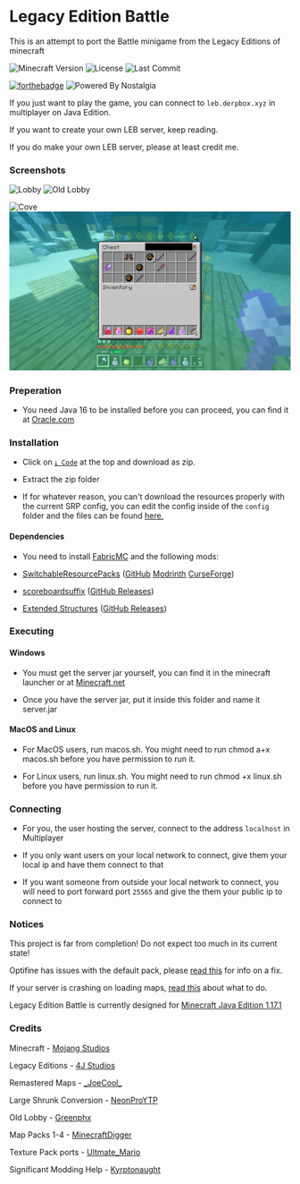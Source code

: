 # Legacy Edition Battle

This is an attempt to port the Battle minigame from the Legacy Editions of minecraft

![Minecraft Version](https://img.shields.io/badge/Minecraft-1.17.1-80ba42?style=for-the-badge) ![License](https://img.shields.io/github/license/DBTDerpbox/legacy-edition-battle?style=for-the-badge) ![Last Commit](https://img.shields.io/github/last-commit/dbtderpbox/legacy-edition-battle?style=for-the-badge)

[![forthebadge](https://forthebadge.com/images/badges/contains-tasty-spaghetti-code.svg)](https://forthebadge.com) ![Powered By Nostalgia](https://img.shields.io/badge/Powered_by-Nostalgia-e49454?style=for-the-badge)

If you just want to play the game, you can connect to `leb.derpbox.xyz` in multiplayer on Java Edition.

If you want to create your own LEB server, keep reading.

If you do make your own LEB server, please at least credit me.

### Screenshots
![Lobby](/images/lobby.png) ![Old Lobby](/images/old-lobby.png)

![Cove](/images/cove.png) ![Chest](/images/chest.png)

### Preperation

* You need Java 16 to be installed before you can proceed, you can find it at [Oracle.com](https://www.oracle.com/java/technologies/javase-jdk16-downloads.html)

### Installation

* Click on [`⤓ Code`](https://github.com/DBTDerpbox/Legacy-Edition-Battle/archive/refs/heads/main.zip) at the top and download as zip.

* Extract the zip folder

* If for whatever reason, you can't download the resources properly with the current SRP config, you can edit the config inside of the `config` folder and the files can be found [here.](https://github.com/DBTDerpbox/LEB-Resources/tree/zip/zip)

#### Dependencies

* You need to install [FabricMC](https://fabricmc.net/use/) and the following mods:

* [SwitchableResourcePacks](https://github.com/kyrptonaught/SwitchableResourcepacks) ([GitHub](https://github.com/kyrptonaught/SwitchableResourcepacks/releases) [Modrinth](https://modrinth.com/mod/switchableresourcepacks) [CurseForge](https://www.curseforge.com/minecraft/mc-mods/switchableresourcepacks))

* [scoreboardsuffix](https://github.com/kyrptonaught/scoreboardsuffix) ([GitHub Releases](https://github.com/kyrptonaught/scoreboardsuffix/releases))

* [Extended Structures](https://github.com/kyrptonaught/Extended-Structures) ([GitHub Releases](https://github.com/kyrptonaught/Extended-Structures))

### Executing

#### Windows

* You must get the server jar yourself, you can find it in the minecraft launcher or at [Minecraft.net](https://www.minecraft.net/en-us/download/server)

* Once you have the server jar, put it inside this folder and name it server.jar

#### MacOS and Linux

* For MacOS users, run macos.sh. You might need to run chmod a+x macos.sh before you have permission to run it.

* For Linux users, run linux.sh. You might need to run chmod +x linux.sh before you have permission to run it.

### Connecting

* For you, the user hosting the server, connect to the address `localhost` in Multiplayer

* If you only want users on your local network to connect, give them your local ip and have them connect to that

* If you want someone from outside your local network to connect, you will need to port forward port `25565` and give the them your public ip to connect to

### Notices

This project is far from completion! Do not expect too much in its current state!

Optifine has issues with the default pack, please [read this](https://github.com/DBTDerpbox/Legacy-Edition-Battle/issues/4) for info on a fix.

If your server is crashing on loading maps, [read this](https://github.com/DBTDerpbox/Legacy-Edition-Battle/issues/7) about what to do.

Legacy Edition Battle is currently designed for [Minecraft Java Edition 1.17.1](https://www.minecraft.net/en-us/article/minecraft-java-edition-1-17-1)

### Credits

Minecraft - [Mojang Studios](www.mojang.com)

Legacy Editions - [4J Studios](https://www.4jstudios.com/)

Remastered Maps - [\_JoeCool_](https://www.planetminecraft.com/member/_joecool_/)

Large Shrunk Conversion - [NeonProYTP](https://www.planetminecraft.com/member/neonproytp/)

Old Lobby - [Greenphx](https://www.youtube.com/watch?v=jS8_P9xmGKQ)

Map Packs 1-4 - [MinecraftDigger](https://www.youtube.com/c/MinecraftDigger/)

Texture Pack ports - [Ultmate_Mario](https://ultmatemario.wixsite.com/ultmatemario)

Significant Modding Help - [Kyrptonaught](https://github.com/kyrptonaught)
